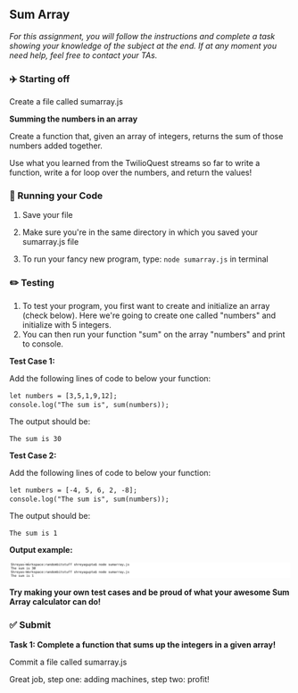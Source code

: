 ## Sum Array

*For this assignment, you will follow the instructions and complete a task showing your knowledge of the subject at the end. If at any moment you need help, feel free to contact your TAs.*

### :airplane: Starting off

Create a file called sumarray.js

**Summing the numbers in an array**

Create a function that, given an array of integers, returns the sum of those numbers added together.

Use what you learned from the TwilioQuest streams so far to write a function, write a for loop over the numbers, and return the values!

### :red_car: Running your Code

1. Save your file

2. Make sure you're in the same directory in which you saved your sumarray.js file

3. To run your fancy new program, type: ```node sumarray.js``` in terminal

### :pencil2: Testing

1. To test your program, you first want to create and initialize an array (check below). Here we're going to create one called "numbers" and initialize with 5 integers.
2. You can then run your function "sum" on the array "numbers" and print to console.

**Test Case 1:**

Add the following lines of code to below your function:
```
let numbers = [3,5,1,9,12];
console.log("The sum is", sum(numbers));
```
The output should be:
```
The sum is 30
```

**Test Case 2:**

Add the following lines of code to below your function:
```
let numbers = [-4, 5, 6, 2, -8];
console.log("The sum is", sum(numbers));
```
The output should be:
```
The sum is 1
```

**Output example:**

![](sumarraytest.png)

**Try making your own test cases and be proud of what your awesome Sum Array calculator can do!**

### ✅ Submit

**Task 1: Complete a function that sums up the integers in a given array!**

Commit a file called sumarray.js

Great job, step one: adding machines, step two: profit!
